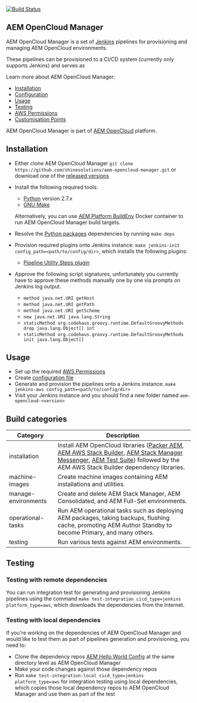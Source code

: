 [![Build Status](https://github.com/shinesolutions/aem-opencloud-manager/workflows/CI/badge.svg)](https://github.com/shinesolutions/aem-opencloud-manager/actions?query=workflow%3ACI)

AEM OpenCloud Manager
---------------------

AEM OpenCloud Manager is a set of [Jenkins](https://jenkins.io/) pipelines for provisioning and managing AEM OpenCloud environments.

These pipelines can be provisioned to a CI/CD system (currently only supports Jenkins) and serves as

Learn more about AEM OpenCloud Manager:

* [Installation](https://github.com/shinesolutions/aem-opencloud-manager#installation)
* [Configuration](https://github.com/shinesolutions/aem-opencloud-manager/blob/master/docs/configuration.md)
* [Usage](https://github.com/shinesolutions/aem-opencloud-manager#usage)
* [Testing](https://github.com/shinesolutions/aem-opencloud-manager#testing)
* [AWS Permissions](https://github.com/shinesolutions/aem-opencloud-manager/blob/master/docs/aws-permissions.md)
* [Customisation Points](https://github.com/shinesolutions/aem-opencloud-manager/blob/master/docs/customisation-points.md)

AEM OpenCloud Manager is part of [AEM OpenCloud](https://aemopencloud.io) platform.

Installation
------------

- Either clone AEM OpenCloud Manager `git clone https://github.com/shinesolutions/aem-opencloud-manager.git` or download one of the [released versions](https://github.com/shinesolutions/aem-opencloud-manager/releases)
- Install the following required tools:
  * [Python](https://www.python.org/downloads/) version 2.7.x
  * [GNU Make](https://www.gnu.org/software/make/)<br/>

  Alternatively, you can use [AEM Platform BuildEnv](https://github.com/shinesolutions/aem-platform-buildenv) Docker container to run AEM OpenCloud Manager build targets.
- Resolve the [Python packages](https://github.com/shinesolutions/aem-opencloud-manager/blob/master/requirements.txt) dependencies by running `make deps`
- Provision required plugins onto Jenkins instance: `make jenkins-init config_path=<path/to/config/dir>`, which installs the following plugins:
  * [Pipeline Utility Steps plugin](https://plugins.jenkins.io/pipeline-utility-steps)
- Approve the following script signatures, unfortunately you currently have to approve these methods manually one by one via prompts on Jenkins log output.
  * `method java.net.URI getHost`
  * `method java.net.URI getPath`
  * `method java.net.URI getScheme`
  * `new java.net.URI java.lang.String`
  * `staticMethod org.codehaus.groovy.runtime.DefaultGroovyMethods drop java.lang.Object[] int`
  * `staticMethod org.codehaus.groovy.runtime.DefaultGroovyMethods init java.lang.Object[]`

Usage
-----

- Set up the required [AWS Permissions](https://github.com/shinesolutions/aem-opencloud-manager/blob/master/docs/aws-permissions.md)
- Create [configuration file](https://github.com/shinesolutions/aem-opencloud-manager/blob/master/docs/configuration.md)
- Generate and provision the pipelines onto a Jenkins instance: `make jenkins-aws config_path=<path/to/config/dir>`
- Visit your Jenkins instance and you should find a new folder named `aem-opencloud-<version>`

Build categories
----------------

| Category | Description |
|----------|-------------|
| installation | Install AEM OpenCloud libraries ([Packer AEM](https://github.com/shinesolutions/packer-aem), [AEM AWS Stack Builder](https://github.com/shinesolutions/aem-aws-stack-builder), [AEM Stack Manager Messenger](https://github.com/shinesolutions/aem-stack-manager-messenger), [AEM Test Suite](https://github.com/shinesolutions/aem-test-suite)) followed by the AEM AWS Stack Builder dependency libraries. |
| machine-images | Create machine images containing AEM installations and utilities. |
| manage-environments | Create and delete AEM Stack Manager, AEM Consolidated, and AEM Full-Set environments. |
| operational-tasks | Run AEM operational tasks such as deploying AEM packages, taking backups, flushing cache, promoting AEM Author Standby to become Primary, and many others. |
| testing | Run various tests against AEM environments. |

Testing
-------

### Testing with remote dependencies

You can run integration test for generating and provisioning Jenkins pipelines using the command `make test-integration cicd_type=jenkins platform_type=aws`, which downloads the dependencies from the Internet.

### Testing with local dependencies

If you're working on the dependencies of AEM OpenCloud Manager and would like to test them as part of pipelines generation and provisioning, you need to:

- Clone the dependency repos [AEM Hello World Config](https://github.com/shinesolutions/aem-helloworld-config) at the same directory level as AEM OpenCloud Manager
- Make your code changes against those dependency repos
- Run `make test-integration-local cicd_type=jenkins platform_type=aws` for integration testing using local dependencies, which copies those local dependency repos to AEM OpenCloud Manager and use them as part of the test
